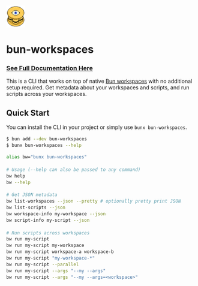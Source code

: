 <img src="./packages/doc-website/src/docs/public/bw-eye.png" alt="bun-workspaces" width="50" />

# bun-workspaces

### **[See Full Documentation Here](https://bunworkspaces.com)**

This is a CLI that works on top of native [Bun workspaces](https://bun.sh/docs/install/workspaces) with no additional setup required. Get metadata about your workspaces and scripts, and run scripts across your workspaces.

## Quick Start

You can install the CLI in your project or simply use `bunx bun-workspaces`.

```bash
$ bun add --dev bun-workspaces
$ bunx bun-workspaces --help
```

```bash
alias bw="bunx bun-workspaces"

# Usage (--help can also be passed to any command)
bw help
bw --help

# Get JSON metadata
bw list-workspaces --json --pretty # optionally pretty print JSON
bw list-scripts --json
bw workspace-info my-workspace --json
bw script-info my-script --json

# Run scripts across workspaces
bw run my-script
bw run my-script my-workspace
bw run my-script workspace-a workspace-b
bw run my-script "my-workspace-*"
bw run my-script --parallel
bw run my-script --args "--my --args"
bw run my-script --args "--my --args=<workspace>"
```
